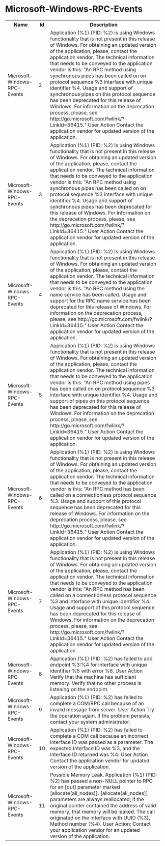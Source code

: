 # Microsoft-Windows-RPC-Events

<table>
<colgroup><col/><col/><col/></colgroup>
<tr><th>Name</th><th>Id</th><th>Description</th></tr>
<tr><td>Microsoft-Windows-RPC-Events</td><td>2</td><td>Application (%1) (PID: %2) is using Windows functionality that is not present in this release of Windows. For obtaining an updated version of the application, please, contact the application vendor. The technical information that needs to be conveyed to the application vendor is this: &quot;An RPC method using synchronous pipes has been called on on protocol sequence %3 interface with unique identifier %4. Usage and support of synchronous pipes on this protocol sequence has been deprecated for this release of Windows. For information on the deprecation process, please, see http://go.microsoft.com/fwlink/?LinkId=36415.&quot;  User Action Contact the application vendor for updated version of the application.</td></tr>
<tr><td>Microsoft-Windows-RPC-Events</td><td>3</td><td>Application (%1) (PID: %2) is using Windows functionality that is not present in this release of Windows. For obtaining an updated version of the application, please, contact the application vendor. The technical information that needs to be conveyed to the application vendor is this: &quot;An RPC method using synchronous pipes has been called on on protocol sequence %3 interface with unique identifier %4. Usage and support of synchronous pipes has been deprecated for this release of Windows. For information on the deprecation process, please, see http://go.microsoft.com/fwlink/?LinkId=36415.&quot;  User Action Contact the application vendor for updated version of the application.</td></tr>
<tr><td>Microsoft-Windows-RPC-Events</td><td>4</td><td>Application (%1) (PID: %2) is using Windows functionality that is not present in this release of Windows. For obtaining an updated version of the application, please, contact the application vendor. The technical information that needs to be conveyed to the application vendor is this: &quot;An RPC method using the name service has been called. Usage and support for the RPC name service has been deprecated for this release of Windows.  For information on the deprecation process, please, see http://go.microsoft.com/fwlink/?LinkId=36415.&quot;  User Action Contact the application vendor for updated version of the application.</td></tr>
<tr><td>Microsoft-Windows-RPC-Events</td><td>5</td><td>Application (%1) (PID: %2) is using Windows functionality that is not present in this release of Windows. For obtaining an updated version of the application, please, contact the application vendor. The technical information that needs to be conveyed to the application vendor is this: &quot;An RPC method using pipes has been called on on protocol sequence %3 interface with unique identifier %4. Usage and support of pipes on this protocol sequence has been deprecated for this release of Windows. For information on the deprecation process, please, see http://go.microsoft.com/fwlink/?LinkId=36415.&quot;  User Action Contact the application vendor for updated version of the application.</td></tr>
<tr><td>Microsoft-Windows-RPC-Events</td><td>6</td><td>Application (%1) (PID: %2) is using Windows functionality that is not present in this release of Windows. For obtaining an updated version of the application, please, contact the application vendor. The technical information that needs to be conveyed to the application vendor is this:  &quot;An RPC method has been called on a connectionless protocol sequence %3. Usage and support of this protocol sequence has been deprecated for this release of Windows. For information on the deprecation process, please, see http://go.microsoft.com/fwlink/?LinkId=36415.&quot;  User Action Contact the application vendor for updated version of the application.</td></tr>
<tr><td>Microsoft-Windows-RPC-Events</td><td>7</td><td>Application (%1) (PID: %2) is using Windows functionality that is not present in this release of Windows. For obtaining an updated version of the application, please, contact the application vendor. The technical information that needs to be conveyed to the application vendor is this:  &quot;An RPC method has been called on a connectionless protocol sequence %3 and interface with unique identifier %4. Usage and support of this protocol sequence has been deprecated for this release of Windows. For information on the deprecation process, please, see http://go.microsoft.com/fwlink/?LinkId=36415.&quot;  User Action Contact the application vendor for updated version of the application.</td></tr>
<tr><td>Microsoft-Windows-RPC-Events</td><td>8</td><td>Application (%1) (PID: %2) has failed to add endpoint %3:%4 for interface with unique identifier %5 with error %6.  User Action Verify that the machine has sufficient memory.  Verify that no other process is listening on the endpoint.</td></tr>
<tr><td>Microsoft-Windows-RPC-Events</td><td>9</td><td>Application (%1) (PID: %2) has failed to complete a COM/RPC call because of an invalid message from server.  User Action Try the operation again. If the problem persists, contact your system administrator.</td></tr>
<tr><td>Microsoft-Windows-RPC-Events</td><td>10</td><td>Application (%1) (PID: %2) has failed to complete a COM call because an incorrect interface ID was passed as a parameter.  The expected Interface ID was %3, and the Interface ID returned was %4.  User Action Contact the application vendor for updated version of the application.</td></tr>
<tr><td>Microsoft-Windows-RPC-Events</td><td>11</td><td>Possible Memory Leak.  Application (%1) (PID: %2) has passed a non-NULL pointer to RPC for an [out] parameter marked [allocate(all_nodes)].  [allocate(all_nodes)] parameters are always reallocated; if the original pointer contained the address of valid memory, that memory will be leaked.  The call originated on the interface with UUID (%3), Method number (%4).  User Action: Contact your application vendor for an updated version of the application.</td></tr>
</table>
